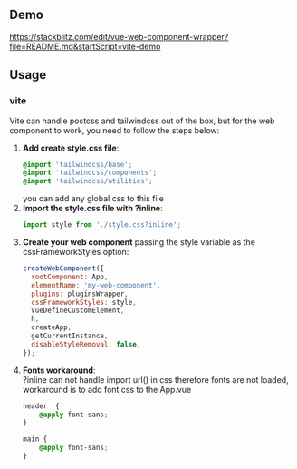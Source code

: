 ## Demo
https://stackblitz.com/edit/vue-web-component-wrapper?file=README.md&startScript=vite-demo

## Usage

### vite 
Vite can handle postcss and tailwindcss out of the box, but for the web component to work, you need to follow the steps below:


1. **Add create style.css file**:
    ```css
    @import 'tailwindcss/base';
    @import 'tailwindcss/components';
    @import 'tailwindcss/utilities';
    ```
    you can add any global css to this file
2. **Import the style.css file with ?inline**:<br>
    ```javascript
    import style from './style.css?inline';
    ```
3. **Create your web component** passing the style variable as the cssFrameworkStyles option:<br>
    ```javascript
    createWebComponent({
      rootComponent: App,
      elementName: 'my-web-component',
      plugins: pluginsWrapper,
      cssFrameworkStyles: style,
      VueDefineCustomElement,
      h,
      createApp,
      getCurrentInstance,
      disableStyleRemoval: false,
    });
    ```
4. **Fonts workaround**:<br>
   ?inline can not handle import url() in css therefore fonts are not loaded, workaround is to add font css to the App.vue
    ```css
    header  {
        @apply font-sans;
    }

    main {
        @apply font-sans;
    }
    ```
